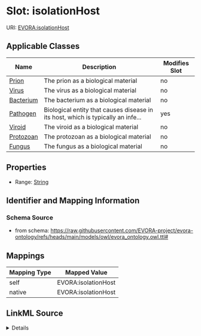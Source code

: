 

# Slot: isolationHost



URI: [EVORA:isolationHost](https://raw.githubusercontent.com/EVORA-project/evora-ontology/refs/heads/main/models/owl/evora_ontology.owl.ttl#isolationHost)



<!-- no inheritance hierarchy -->





## Applicable Classes

| Name | Description | Modifies Slot |
| --- | --- | --- |
| [Prion](Prion.md) | The prion as a biological material |  no  |
| [Virus](Virus.md) | The virus as a biological material |  no  |
| [Bacterium](Bacterium.md) | The bacterium as a biological material |  no  |
| [Pathogen](Pathogen.md) | Biological entity that causes disease in its host, which is typically an infe... |  yes  |
| [Viroid](Viroid.md) | The viroid as a biological material |  no  |
| [Protozoan](Protozoan.md) | The protozoan as a biological material |  no  |
| [Fungus](Fungus.md) | The fungus as a biological material |  no  |







## Properties

* Range: [String](String.md)





## Identifier and Mapping Information







### Schema Source


* from schema: https://raw.githubusercontent.com/EVORA-project/evora-ontology/refs/heads/main/models/owl/evora_ontology.owl.ttl#




## Mappings

| Mapping Type | Mapped Value |
| ---  | ---  |
| self | EVORA:isolationHost |
| native | EVORA:isolationHost |




## LinkML Source

<details>
```yaml
name: isolationHost
from_schema: https://raw.githubusercontent.com/EVORA-project/evora-ontology/refs/heads/main/models/owl/evora_ontology.owl.ttl#
rank: 1000
alias: isolationHost
domain_of:
- Pathogen
range: string

```
</details>